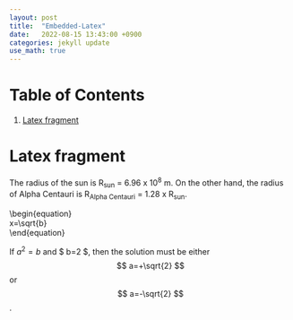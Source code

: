 ```yaml
---
layout: post
title:  "Embedded-Latex"
date:   2022-08-15 13:43:00 +0900
categories: jekyll update
use_math: true
---
```


# Table of Contents

1.  [Latex fragment](#org89643e7)




<a id="org89643e7"></a>

# Latex fragment

The radius of the sun is R<sub>sun</sub> = 6.96 x 10<sup>8</sup> m.  On the other hand,
the radius of Alpha Centauri is R<sub>Alpha Centauri</sub> = 1.28 x R<sub>sun</sub>.

\begin{equation}                        
x=\sqrt{b}                              
\end{equation}                          

If $a^2=b$ and $ b=2 $, then the solution must be
either $$ a=+\sqrt{2} $$ or $$ a=-\sqrt{2} $$.

